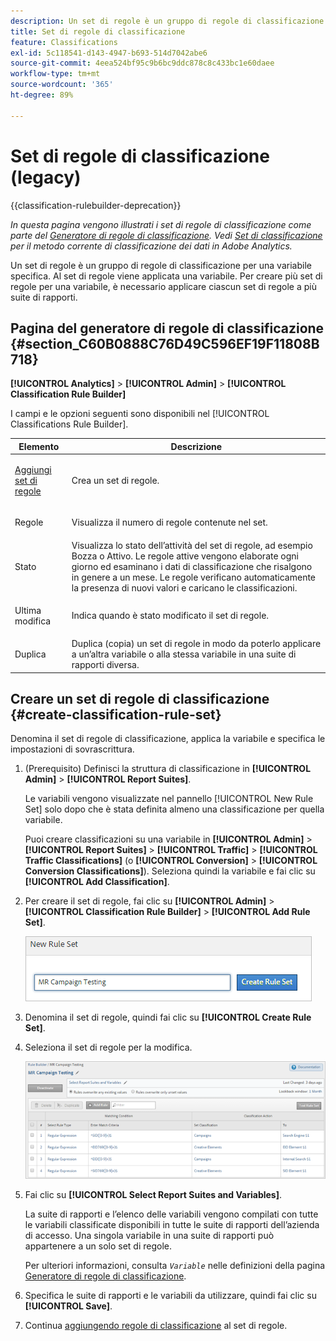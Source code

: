 ```yaml
---
description: Un set di regole è un gruppo di regole di classificazione per una variabile specifica. Al set di regole viene applicata una variabile. Per creare più set di regole per una variabile, è necessario applicare ciascun set di regole a più suite di rapporti.
title: Set di regole di classificazione
feature: Classifications
exl-id: 5c118541-d143-4947-b693-514d7042abe6
source-git-commit: 4eea524bf95c9b6bc9ddc878c8c433bc1e60daee
workflow-type: tm+mt
source-wordcount: '365'
ht-degree: 89%

---
```


# Set di regole di classificazione (legacy)

{{classification-rulebuilder-deprecation}}

*In questa pagina vengono illustrati i set di regole di classificazione come parte del [Generatore di regole di classificazione](classification-rule-builder.md). Vedi [Set di classificazione](../sets/overview.md) per il metodo corrente di classificazione dei dati in Adobe Analytics.*

Un set di regole è un gruppo di regole di classificazione per una variabile specifica. Al set di regole viene applicata una variabile. Per creare più set di regole per una variabile, è necessario applicare ciascun set di regole a più suite di rapporti.

## Pagina del generatore di regole di classificazione {#section_C60B0888C76D49C596EF19F11808B718}

**[!UICONTROL Analytics]** > **[!UICONTROL Admin]** > **[!UICONTROL Classification Rule Builder]**

I campi e le opzioni seguenti sono disponibili nel [!UICONTROL Classifications Rule Builder].

<table id="table_A5D92409969747E39E041216A5AA32CD"> 
 <thead> 
  <tr> 
   <th colname="col1" class="entry"> Elemento </th> 
   <th colname="col2" class="entry"> Descrizione </th> 
  </tr> 
 </thead>
 <tbody> 
  <tr> 
   <td colname="col1"> <p><a href="/help/components/classifications/crb/classification-rule-set.md"  > Aggiungi set di regole</a> </p> </td> 
   <td colname="col2"> <p>Crea un set di regole. </p> </td> 
  </tr> 
  <tr> 
   <td colname="col1"> <p>Regole </p> </td> 
   <td colname="col2"> Visualizza il numero di regole contenute nel set. </td> 
  </tr> 
  <tr> 
   <td colname="col1"> <p>Stato </p> </td> 
   <td colname="col2"> Visualizza lo stato dell’attività del set di regole, ad esempio Bozza o Attivo. Le regole attive vengono elaborate ogni giorno ed esaminano i dati di classificazione che risalgono in genere a un mese. Le regole verificano automaticamente la presenza di nuovi valori e caricano le classificazioni. </td> 
  </tr> 
  <tr> 
   <td colname="col1"> <p>Ultima modifica </p> </td> 
   <td colname="col2"> Indica quando è stato modificato il set di regole. </td> 
  </tr> 
  <tr> 
   <td colname="col1"> <p>Duplica </p> </td> 
   <td colname="col2"> Duplica (copia) un set di regole in modo da poterlo applicare a un’altra variabile o alla stessa variabile in una suite di rapporti diversa. </td> 
  </tr> 
 </tbody> 
</table>

## Creare un set di regole di classificazione {#create-classification-rule-set}

Denomina il set di regole di classificazione, applica la variabile e specifica le impostazioni di sovrascrittura.

1. (Prerequisito) Definisci la struttura di classificazione in **[!UICONTROL Admin]** > **[!UICONTROL Report Suites]**.

   Le variabili vengono visualizzate nel pannello [!UICONTROL New Rule Set] solo dopo che è stata definita almeno una classificazione per quella variabile.

   Puoi creare classificazioni su una variabile in **[!UICONTROL Admin]** > **[!UICONTROL Report Suites]** > **[!UICONTROL Traffic]** > **[!UICONTROL Traffic Classifications]** (o **[!UICONTROL Conversion]** > **[!UICONTROL Conversion Classifications]**). Seleziona quindi la variabile e fai clic su **[!UICONTROL Add Classification]**.

1. Per creare il set di regole, fai clic su **[!UICONTROL Admin]** > **[!UICONTROL Classification Rule Builder]** > **[!UICONTROL Add Rule Set]**.

   ![](assets/new_rule_set.png)

1. Denomina il set di regole, quindi fai clic su **[!UICONTROL Create Rule Set]**.
1. Seleziona il set di regole per la modifica.

   ![](assets/classification_rules_page.png)

1. Fai clic su **[!UICONTROL Select Report Suites and Variables]**.

   La suite di rapporti e l’elenco delle variabili vengono compilati con tutte le variabili classificate disponibili in tutte le suite di rapporti dell’azienda di accesso. Una singola variabile in una suite di rapporti può appartenere a un solo set di regole.

   Per ulteriori informazioni, consulta *`Variable`* nelle definizioni della pagina [Generatore di regole di classificazione](/help/components/classifications/crb/classification-rule-definitions.md).
1. Specifica le suite di rapporti e le variabili da utilizzare, quindi fai clic su **[!UICONTROL Save]**.
1. Continua [aggiungendo regole di classificazione](/help/components/classifications/crb/classification-rule-set.md) al set di regole.
